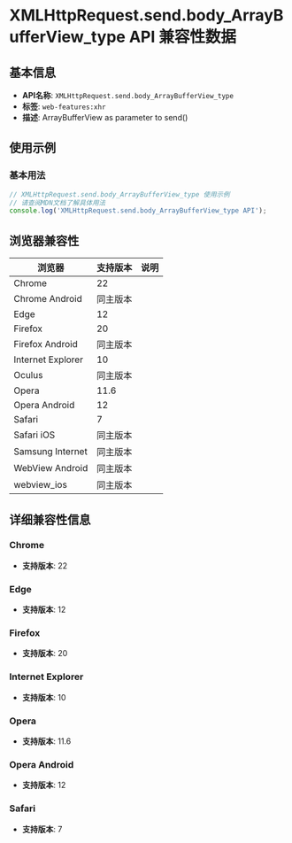 # XMLHttpRequest.send.body_ArrayBufferView_type API 兼容性数据

## 基本信息

- **API名称**: `XMLHttpRequest.send.body_ArrayBufferView_type`
- **标签**: `web-features:xhr`
- **描述**: ArrayBufferView as parameter to send()

## 使用示例

### 基本用法

```javascript
// XMLHttpRequest.send.body_ArrayBufferView_type 使用示例
// 请查阅MDN文档了解具体用法
console.log('XMLHttpRequest.send.body_ArrayBufferView_type API');
```

## 浏览器兼容性

| 浏览器 | 支持版本 | 说明 |
|--------|----------|------|
| Chrome | 22 |  |
| Chrome Android | 同主版本 |  |
| Edge | 12 |  |
| Firefox | 20 |  |
| Firefox Android | 同主版本 |  |
| Internet Explorer | 10 |  |
| Oculus | 同主版本 |  |
| Opera | 11.6 |  |
| Opera Android | 12 |  |
| Safari | 7 |  |
| Safari iOS | 同主版本 |  |
| Samsung Internet | 同主版本 |  |
| WebView Android | 同主版本 |  |
| webview_ios | 同主版本 |  |

## 详细兼容性信息

### Chrome

- **支持版本**: 22

### Edge

- **支持版本**: 12

### Firefox

- **支持版本**: 20

### Internet Explorer

- **支持版本**: 10

### Opera

- **支持版本**: 11.6

### Opera Android

- **支持版本**: 12

### Safari

- **支持版本**: 7

